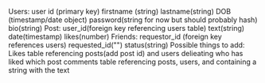 Users: user id (primary key)
    firstname (string)
    lastname(string)
    DOB (timestamp/date object)
    password(string for now but should probably hash)
    bio(string)
Post: user_id(foreign key referencing users table)
    text(string)
    date(timestamp)
    likes(number)
Friends: requestor_id (foreign key references users)
    requested_id("")
    status(string)
Possible things to add:
    Likes table referencing posts(add post id) and users delieating who has liked which post
    comments table referencing posts, users, and containing a string with the text
